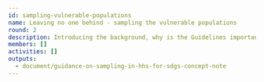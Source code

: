```yaml
---
id: sampling-vulnerable-populations
name: Leaving no one behind - sampling the vulnerable populations
round: 2
description: Introducing the background, why is the Guidelines important for SDG data disaggregation and leaving no one behind. Who are the users of the book (NSOs and major policy groups that are interested in collecting data for vulnerable populations)
members: []
activities: []
outputs:
  - document/guidance-on-sampling-in-hhs-for-sdgs-concept-note
---
```

